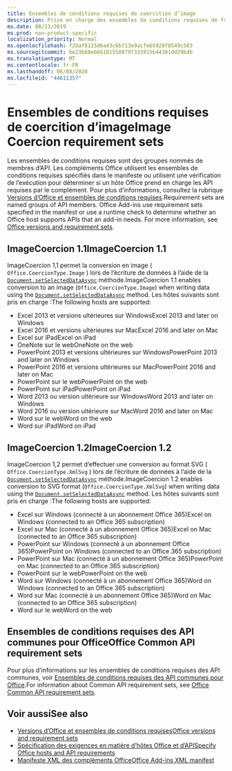 ```yaml
---
title: Ensembles de conditions requises de coercition d’image
description: Prise en charge des ensembles de conditions requises de forçage d’image avec des compléments Office dans Excel, PowerPoint et Word.
ms.date: 08/13/2019
ms.prod: non-product-specific
localization_priority: Normal
ms.openlocfilehash: f2baf8115d6a43c6b713e9acfeb5928f8549c583
ms.sourcegitcommit: be23b68eb661015508797333915b44381dd29bdb
ms.translationtype: MT
ms.contentlocale: fr-FR
ms.lasthandoff: 06/08/2020
ms.locfileid: "44611357"
---
```

# <a name="image-coercion-requirement-sets"></a><span data-ttu-id="7a3b9-103">Ensembles de conditions requises de coercition d’image</span><span class="sxs-lookup"><span data-stu-id="7a3b9-103">Image Coercion requirement sets</span></span>

<span data-ttu-id="7a3b9-p101">Les ensembles de conditions requises sont des groupes nommés de membres d’API. Les compléments Office utilisent les ensembles de conditions requises spécifiés dans le manifeste ou utilisent une vérification de l’exécution pour déterminer si un hôte Office prend en charge les API requises par le complément. Pour plus d’informations, consultez la rubrique [Versions d’Office et ensembles de conditions requises](../../develop/office-versions-and-requirement-sets.md).</span><span class="sxs-lookup"><span data-stu-id="7a3b9-p101">Requirement sets are named groups of API members. Office Add-ins use requirement sets specified in the manifest or use a runtime check to determine whether an Office host supports APIs that an add-in needs. For more information, see [Office versions and requirement sets](../../develop/office-versions-and-requirement-sets.md).</span></span>

## <a name="imagecoercion-11"></a><span data-ttu-id="7a3b9-107">ImageCoercion 1.1</span><span class="sxs-lookup"><span data-stu-id="7a3b9-107">ImageCoercion 1.1</span></span>

<span data-ttu-id="7a3b9-108">ImageCoercion 1,1 permet la conversion en image ( `Office.CoercionType.Image` ) lors de l’écriture de données à l’aide de la [`Document.setSelectedDataAsync`](/javascript/api/office/office.document#setselecteddataasync-data--options--callback-) méthode.</span><span class="sxs-lookup"><span data-stu-id="7a3b9-108">ImageCoercion 1.1 enables conversion to an image (`Office.CoercionType.Image`) when writing data using the [`Document.setSelectedDataAsync`](/javascript/api/office/office.document#setselecteddataasync-data--options--callback-) method.</span></span> <span data-ttu-id="7a3b9-109">Les hôtes suivants sont pris en charge :</span><span class="sxs-lookup"><span data-stu-id="7a3b9-109">The following hosts are supported:</span></span>

- <span data-ttu-id="7a3b9-110">Excel 2013 et versions ultérieures sur Windows</span><span class="sxs-lookup"><span data-stu-id="7a3b9-110">Excel 2013 and later on Windows</span></span>
- <span data-ttu-id="7a3b9-111">Excel 2016 et versions ultérieures sur Mac</span><span class="sxs-lookup"><span data-stu-id="7a3b9-111">Excel 2016 and later on Mac</span></span>
- <span data-ttu-id="7a3b9-112">Excel sur iPad</span><span class="sxs-lookup"><span data-stu-id="7a3b9-112">Excel on iPad</span></span>
- <span data-ttu-id="7a3b9-113">OneNote sur le web</span><span class="sxs-lookup"><span data-stu-id="7a3b9-113">OneNote on the web</span></span>
- <span data-ttu-id="7a3b9-114">PowerPoint 2013 et versions ultérieures sur Windows</span><span class="sxs-lookup"><span data-stu-id="7a3b9-114">PowerPoint 2013 and later on Windows</span></span>
- <span data-ttu-id="7a3b9-115">PowerPoint 2016 et versions ultérieures sur Mac</span><span class="sxs-lookup"><span data-stu-id="7a3b9-115">PowerPoint 2016 and later on Mac</span></span>
- <span data-ttu-id="7a3b9-116">PowerPoint sur le web</span><span class="sxs-lookup"><span data-stu-id="7a3b9-116">PowerPoint on the web</span></span>
- <span data-ttu-id="7a3b9-117">PowerPoint sur iPad</span><span class="sxs-lookup"><span data-stu-id="7a3b9-117">PowerPoint on iPad</span></span>
- <span data-ttu-id="7a3b9-118">Word 2013 ou version ultérieure sur Windows</span><span class="sxs-lookup"><span data-stu-id="7a3b9-118">Word 2013 and later on Windows</span></span>
- <span data-ttu-id="7a3b9-119">Word 2016 ou version ultérieure sur Mac</span><span class="sxs-lookup"><span data-stu-id="7a3b9-119">Word 2016 and later on Mac</span></span>
- <span data-ttu-id="7a3b9-120">Word sur le web</span><span class="sxs-lookup"><span data-stu-id="7a3b9-120">Word on the web</span></span>
- <span data-ttu-id="7a3b9-121">Word sur iPad</span><span class="sxs-lookup"><span data-stu-id="7a3b9-121">Word on iPad</span></span>

## <a name="imagecoercion-12"></a><span data-ttu-id="7a3b9-122">ImageCoercion 1.2</span><span class="sxs-lookup"><span data-stu-id="7a3b9-122">ImageCoercion 1.2</span></span>

<span data-ttu-id="7a3b9-123">ImageCoercion 1,2 permet d’effectuer une conversion au format SVG ( `Office.CoercionType.XmlSvg` ) lors de l’écriture de données à l’aide de la [`Document.setSelectedDataAsync`](/javascript/api/office/office.document#setselecteddataasync-data--options--callback-) méthode.</span><span class="sxs-lookup"><span data-stu-id="7a3b9-123">ImageCoercion 1.2 enables conversion to SVG format (`Office.CoercionType.XmlSvg`) when writing data using the [`Document.setSelectedDataAsync`](/javascript/api/office/office.document#setselecteddataasync-data--options--callback-) method.</span></span> <span data-ttu-id="7a3b9-124">Les hôtes suivants sont pris en charge :</span><span class="sxs-lookup"><span data-stu-id="7a3b9-124">The following hosts are supported:</span></span>

- <span data-ttu-id="7a3b9-125">Excel sur Windows (connecté à un abonnement Office 365)</span><span class="sxs-lookup"><span data-stu-id="7a3b9-125">Excel on Windows (connected to an Office 365 subscription)</span></span>
- <span data-ttu-id="7a3b9-126">Excel sur Mac (connecté à un abonnement Office 365)</span><span class="sxs-lookup"><span data-stu-id="7a3b9-126">Excel on Mac (connected to an Office 365 subscription)</span></span>
- <span data-ttu-id="7a3b9-127">PowerPoint sur Windows (connecté à un abonnement Office 365)</span><span class="sxs-lookup"><span data-stu-id="7a3b9-127">PowerPoint on Windows (connected to an Office 365 subscription)</span></span>
- <span data-ttu-id="7a3b9-128">PowerPoint sur Mac (connecté à un abonnement Office 365)</span><span class="sxs-lookup"><span data-stu-id="7a3b9-128">PowerPoint on Mac (connected to an Office 365 subscription)</span></span>
- <span data-ttu-id="7a3b9-129">PowerPoint sur le web</span><span class="sxs-lookup"><span data-stu-id="7a3b9-129">PowerPoint on the web</span></span>
- <span data-ttu-id="7a3b9-130">Word sur Windows (connecté à un abonnement Office 365)</span><span class="sxs-lookup"><span data-stu-id="7a3b9-130">Word on Windows (connected to an Office 365 subscription)</span></span>
- <span data-ttu-id="7a3b9-131">Word sur Mac (connecté à un abonnement Office 365)</span><span class="sxs-lookup"><span data-stu-id="7a3b9-131">Word on Mac (connected to an Office 365 subscription)</span></span>
- <span data-ttu-id="7a3b9-132">Word sur le web</span><span class="sxs-lookup"><span data-stu-id="7a3b9-132">Word on the web</span></span>

## <a name="office-common-api-requirement-sets"></a><span data-ttu-id="7a3b9-133">Ensembles de conditions requises des API communes pour Office</span><span class="sxs-lookup"><span data-stu-id="7a3b9-133">Office Common API requirement sets</span></span>

<span data-ttu-id="7a3b9-134">Pour plus d’informations sur les ensembles de conditions requises des API communes, voir [Ensembles de conditions requises des API communes pour Office](office-add-in-requirement-sets.md).</span><span class="sxs-lookup"><span data-stu-id="7a3b9-134">For information about Common API requirement sets, see [Office Common API requirement sets](office-add-in-requirement-sets.md).</span></span>

## <a name="see-also"></a><span data-ttu-id="7a3b9-135">Voir aussi</span><span class="sxs-lookup"><span data-stu-id="7a3b9-135">See also</span></span>

- [<span data-ttu-id="7a3b9-136">Versions d’Office et ensembles de conditions requises</span><span class="sxs-lookup"><span data-stu-id="7a3b9-136">Office versions and requirement sets</span></span>](../../develop/office-versions-and-requirement-sets.md)
- [<span data-ttu-id="7a3b9-137">Spécification des exigences en matière d’hôtes Office et d’API</span><span class="sxs-lookup"><span data-stu-id="7a3b9-137">Specify Office hosts and API requirements</span></span>](../../develop/specify-office-hosts-and-api-requirements.md)
- [<span data-ttu-id="7a3b9-138">Manifeste XML des compléments Office</span><span class="sxs-lookup"><span data-stu-id="7a3b9-138">Office Add-ins XML manifest</span></span>](../../develop/add-in-manifests.md)
